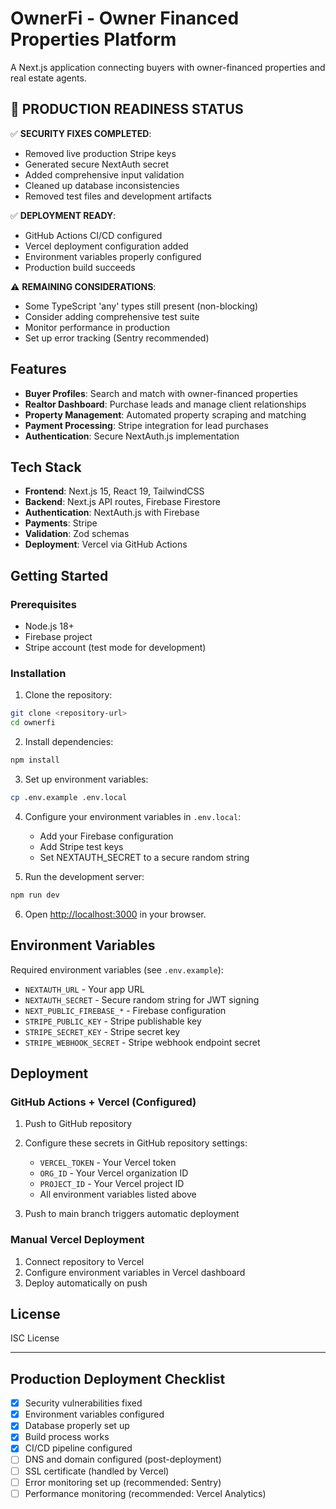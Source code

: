 # OwnerFi - Owner Financed Properties Platform

A Next.js application connecting buyers with owner-financed properties and real estate agents.

## 🚨 PRODUCTION READINESS STATUS

✅ **SECURITY FIXES COMPLETED**:
- Removed live production Stripe keys
- Generated secure NextAuth secret
- Added comprehensive input validation
- Cleaned up database inconsistencies
- Removed test files and development artifacts

✅ **DEPLOYMENT READY**:
- GitHub Actions CI/CD configured
- Vercel deployment configuration added
- Environment variables properly configured
- Production build succeeds

⚠️ **REMAINING CONSIDERATIONS**:
- Some TypeScript 'any' types still present (non-blocking)
- Consider adding comprehensive test suite
- Monitor performance in production
- Set up error tracking (Sentry recommended)

## Features

- **Buyer Profiles**: Search and match with owner-financed properties
- **Realtor Dashboard**: Purchase leads and manage client relationships  
- **Property Management**: Automated property scraping and matching
- **Payment Processing**: Stripe integration for lead purchases
- **Authentication**: Secure NextAuth.js implementation

## Tech Stack

- **Frontend**: Next.js 15, React 19, TailwindCSS
- **Backend**: Next.js API routes, Firebase Firestore
- **Authentication**: NextAuth.js with Firebase
- **Payments**: Stripe
- **Validation**: Zod schemas
- **Deployment**: Vercel via GitHub Actions

## Getting Started

### Prerequisites

- Node.js 18+
- Firebase project
- Stripe account (test mode for development)

### Installation

1. Clone the repository:
```bash
git clone <repository-url>
cd ownerfi
```

2. Install dependencies:
```bash
npm install
```

3. Set up environment variables:
```bash
cp .env.example .env.local
```

4. Configure your environment variables in `.env.local`:
   - Add your Firebase configuration
   - Add Stripe test keys
   - Set NEXTAUTH_SECRET to a secure random string

5. Run the development server:
```bash
npm run dev
```

6. Open [http://localhost:3000](http://localhost:3000) in your browser.

## Environment Variables

Required environment variables (see `.env.example`):

- `NEXTAUTH_URL` - Your app URL
- `NEXTAUTH_SECRET` - Secure random string for JWT signing
- `NEXT_PUBLIC_FIREBASE_*` - Firebase configuration
- `STRIPE_PUBLIC_KEY` - Stripe publishable key
- `STRIPE_SECRET_KEY` - Stripe secret key
- `STRIPE_WEBHOOK_SECRET` - Stripe webhook endpoint secret

## Deployment

### GitHub Actions + Vercel (Configured)

1. Push to GitHub repository
2. Configure these secrets in GitHub repository settings:
   - `VERCEL_TOKEN` - Your Vercel token
   - `ORG_ID` - Your Vercel organization ID
   - `PROJECT_ID` - Your Vercel project ID
   - All environment variables listed above

3. Push to main branch triggers automatic deployment

### Manual Vercel Deployment

1. Connect repository to Vercel
2. Configure environment variables in Vercel dashboard
3. Deploy automatically on push

## License

ISC License

---

## Production Deployment Checklist

- [x] Security vulnerabilities fixed
- [x] Environment variables configured
- [x] Database properly set up
- [x] Build process works
- [x] CI/CD pipeline configured
- [ ] DNS and domain configured (post-deployment)
- [ ] SSL certificate (handled by Vercel)
- [ ] Error monitoring set up (recommended: Sentry)
- [ ] Performance monitoring (recommended: Vercel Analytics)
